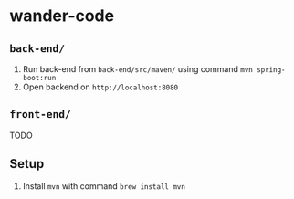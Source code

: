 # wander-code

## `back-end/`
1. Run back-end from ```back-end/src/maven/``` using command ```mvn spring-boot:run```
2. Open backend on ```http://localhost:8080```

## `front-end/`
TODO

## Setup
1. Install `mvn` with command `brew install mvn`